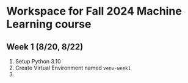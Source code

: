 # Workspace for Fall 2024 Machine Learning course

## Week 1 (8/20, 8/22)
1. Setup Python 3.10
2. Create Virtual Environment named `venv-week1`
3. 

